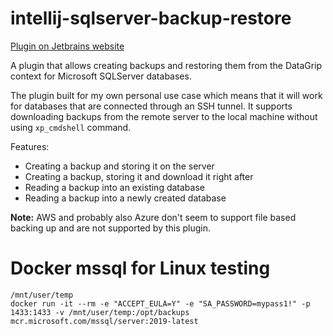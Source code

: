 # intellij-sqlserver-backup-restore
[Plugin on Jetbrains website](https://plugins.jetbrains.com/plugin/13913)
<!-- Plugin description -->
A plugin that allows creating backups and restoring them from the DataGrip context for Microsoft SQLServer databases.

The plugin built for my own personal use case which means that it will work for databases that are connected through an SSH tunnel.
It supports downloading backups from the remote server to the local machine without using `xp_cmdshell` command.

Features:
- Creating a backup and storing it on the server
- Creating a backup, storing it and download it right after
- Reading a backup into an existing database
- Reading a backup into a newly created database

**Note:** AWS and probably also Azure don't seem to support file based backing up and are not supported by this plugin.
<!-- Plugin description end -->

# Docker mssql for Linux testing
```
/mnt/user/temp
docker run -it --rm -e "ACCEPT_EULA=Y" -e "SA_PASSWORD=mypass1!" -p 1433:1433 -v /mnt/user/temp:/opt/backups mcr.microsoft.com/mssql/server:2019-latest
```